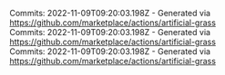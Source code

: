 Commits: 2022-11-09T09:20:03.198Z - Generated via https://github.com/marketplace/actions/artificial-grass
<br>
Commits: 2022-11-09T09:20:03.198Z - Generated via https://github.com/marketplace/actions/artificial-grass
<br>
Commits: 2022-11-09T09:20:03.198Z - Generated via https://github.com/marketplace/actions/artificial-grass
<br>
